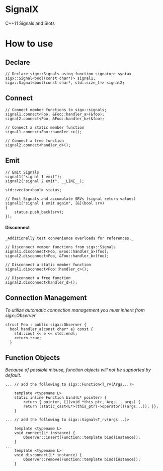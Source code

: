 SignalX
================

C++11 Signals and Slots

# How to use
## Declare
```
// Declare sigx::Signals using function signature syntax
sigx::Signal<bool(const char*)> signal1;
sigx::Signal<bool(const char*, std::size_t)> signal2;
```

## Connect
```
// Connect member functions to sigx::signals;
signal1.connect<Foo, &Foo::handler_a>(&foo);
signal2.connect<Foo, &Foo::handler_b>(&foo);

// Connect a static member function
signal1.connect<Foo::handler_c>();

// Connect a free function
signal2.connect<handler_d>();
```

## Emit
```
// Emit Signals
signal1("signal 1 emit");
signal2("signal 2 emit", __LINE__);

std::vector<bool> status;

// Emit Signals and accumulate SRVs (signal return values)
signal1("signal 1 emit again", [&](bool srv)
{
	status.push_back(srv);
});
```

#### Disconnect
```
_Additionally test convenience overloads for references._

// Disconnect member functions from sigx::Signals
signal1.disconnect<Foo, &Foo::handler_a>(foo);
signal2.disconnect<Foo, &Foo::handler_b>(foo);

// Disconnect a static member function
signal1.disconnect<Foo::handler_c>();

// Disconnect a free function
signal2.disconnect<handler_d>();
```

## Connection Management

_To utilize automatic connection management you must inherit from sigx::Observer_

```
struct Foo : public sigx::Observer {
  bool handler_a(const char* e) const { 
    std::cout << e << std::endl;
    return true;
  }

```

## Function Objects

_Because of possible misuse, function objects will not be supported by default._

```
... // add the following to sigx::Function<T_rv(Args...)>

    template <typename L>
    static inline Function bind(L* pointer) {
        return { pointer, [](void *this_ptr, Args... args) {
        return (static_cast<L*>(this_ptr)->operator()(args...)); }};
    }
```
```
... // add the following to sigx::Signal<T_rv(Args...)>

    template <typename L>
    void connect(L* instance) {
        Observer::insert(Function::template bind(instance));
    }
...
    template <typename L>
    void disconnect(L* instance) {
        Observer::remove(Function::template bind(instance));
    }
```